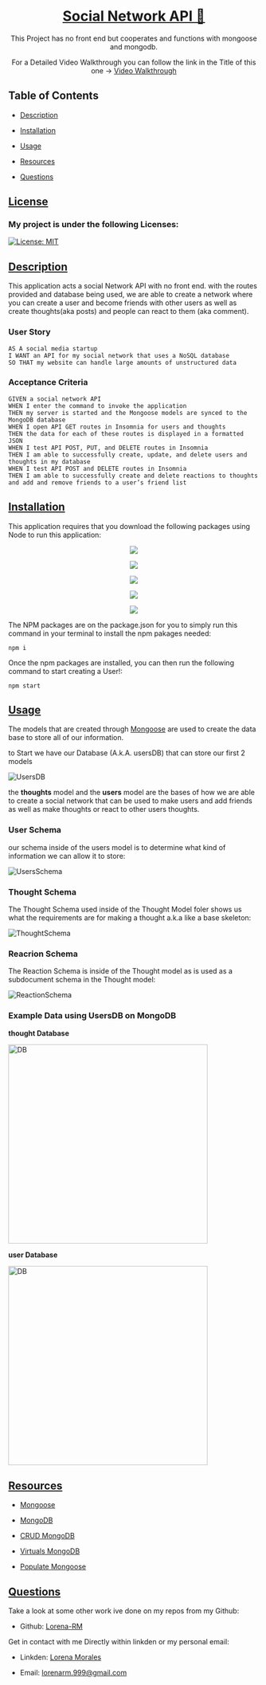 <h1 align="center"> <a href="https://youtu.be/Ndu4JQRXCAM">
Social Network API 👥</a>
</h1>

<p align="center">This Project has no front end but cooperates and functions with mongoose and mongodb.</p>

<p align="center"> For a Detailed Video Walkthrough you can follow the link in the Title of this one -> <a href= "https://youtu.be/Ndu4JQRXCAM">Video Walkthrough</a></p>

## Table of Contents

- [Description](#description)

- [Installation](#installation)
- [Usage](#usage)
- [Resources](#resources)
- [Questions](#questions)

## [License](table-of-contents)
### My project is under the following Licenses:
[![License: MIT](https://img.shields.io/badge/License-MIT-yellow.svg)](https://opensource.org/licenses/MIT)
## [Description](#table-of-contents)

This application acts a social Network API with no front end. with the routes provided and database being used, we are able to create a network where you can create a user and become friends with other users as well as create thoughts(aka posts) and people can react to them (aka comment).

### User Story

```
AS A social media startup
I WANT an API for my social network that uses a NoSQL database
SO THAT my website can handle large amounts of unstructured data
```

### Acceptance Criteria
```
GIVEN a social network API
WHEN I enter the command to invoke the application
THEN my server is started and the Mongoose models are synced to the MongoDB database
WHEN I open API GET routes in Insomnia for users and thoughts
THEN the data for each of these routes is displayed in a formatted JSON
WHEN I test API POST, PUT, and DELETE routes in Insomnia
THEN I am able to successfully create, update, and delete users and thoughts in my database
WHEN I test API POST and DELETE routes in Insomnia
THEN I am able to successfully create and delete reactions to thoughts and add and remove friends to a user’s friend list
```

## [Installation](#table-of-contents)
This application requires that you download the following packages using Node to run this application:

<p align="center">
<img src="https://img.shields.io/badge/Node.js-339933?style=for-the-badge&logo=nodedotjs&logoColor=white"> 
<p align="center">
<img src="https://img.shields.io/badge/JavaScript-323330?style=for-the-badge&logo=javascript&logoColor=F7DF1E"> 
<p align="center">
<img src="https://img.shields.io/badge/MongoDB-4EA94B?style=for-the-badge&logo=mongodb&logoColor=white">
<p align="center">
<img src="https://img.shields.io/badge/Express.js-404D59?style=for-the-badge">
<p align="center">
<img src= "https://img.shields.io/badge/npm-Mongoose-npm?style=for-the-badge&logo=npm&logoColor=white">
</p>

The NPM packages are on the package.json for you to simply run this command in your terminal to install the npm pakages needed:

```
npm i
```

Once the npm packages are installed, you can then run the following command to start creating a User!:
```
npm start
```

## [Usage](#table-of-contents)

The models that are created through [Mongoose](https://mongoosejs.com/) are used to create the data base to store all of our information. 

to Start we have our Database (A.k.A. usersDB) that can store our first 2 models 

![UsersDB](./assets/usersDB.png)

the **thoughts** model and the **users** model are the bases of how we are able to create a social network that can be used to make users and add friends as well as make thoughts or react to other users thoughts.

### User Schema 

our schema inside of the users model is to determine what kind of information we can allow it to store:

![UsersSchema](./assets/userSchema.png)

### Thought Schema 

The Thought Schema used inside of the Thought Model foler shows us what the requirements are for making a thought a.k.a like a base skeleton: 

![ThoughtSchema](./assets/thoughSchema.png)

### Reacrion Schema

The Reaction Schema is inside of the Thought model as is used as a subdocument schema in the Thought model: 

![ReactionSchema](./assets/reactionSchema.png)

### Example Data using UsersDB on MongoDB
**thought Database**

<img src="./assets/thoughtDB.png" alt="DB" width="400"/>

**user Database**

<img src="./assets/usersdata.png" alt="DB" width="400"/>


## [Resources](#table-of-contents)

* [Mongoose](https://mongoosejs.com/)

* [MongoDB](https://www.mongodb.com/)

* [CRUD MongoDB](https://www.mongodb.com/docs/manual/crud/)

* [Virtuals MongoDB](https://mongoosejs.com/docs/tutorials/virtuals.html)

* [Populate Mongoose](https://mongoosejs.com/docs/populate.html)


## [Questions](#table-of-contents)

Take a look at some other work ive done on my repos from my Github:

* Github: [Lorena-RM](https://github.com/Lorena-RM)

Get in contact with me Directly within linkden or my personal email:

* Linkden: [Lorena Morales](https://www.linkedin.com/in/lorena-morales-496855240/)

* Email: [lorenarm.999@gmail.com](mailto:lorenarm.999@gmail.com)